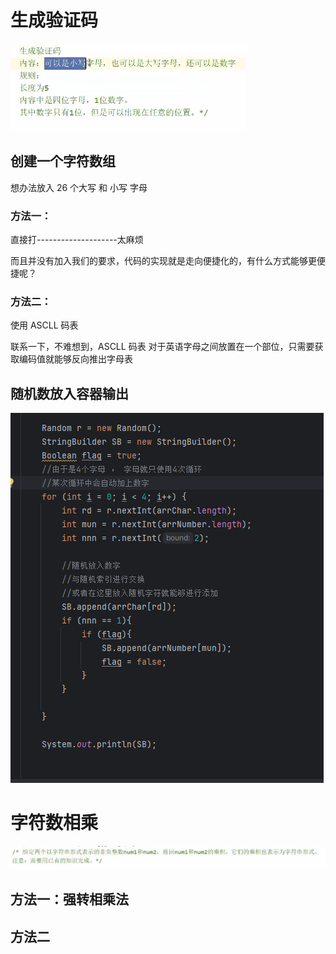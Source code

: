 # 生成验证码

![img.png](img.png)

## 创建一个字符数组

想办法放入 26 个大写 和 小写 字母

### 方法一：

直接打--------------------太麻烦

而且并没有加入我们的要求，代码的实现就是走向便捷化的，有什么方式能够更便捷呢？

### 方法二：

使用 ASCLL 码表

联系一下，不难想到，ASCLL 码表 对于英语字母之间放置在一个部位，只需要获取编码值就能够反向推出字母表

## 随机数放入容器输出

![img_1.png](img_1.png)

# 字符数相乘

![img_2.png](img_2.png)

## 方法一：强转相乘法



## 方法二
